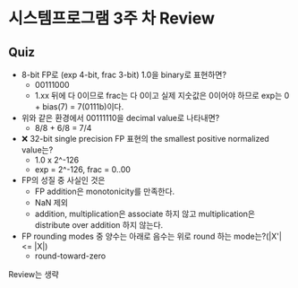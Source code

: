 # 시스템프로그램 3주 차 Review

## Quiz

- 8-bit FP로 (exp 4-bit, frac 3-bit) 1.0을 binary로 표현하면?
  - 00111000
  - 1.xx 뒤에 다 0이므로 frac는 다 0이고 실제 지숫값은 0이어야 하므로 exp는 0 + bias(7) = 7(0111b)이다.
- 위와 같은 환경에서 00111110을 decimal value로 나타내면?
  - 8/8 + 6/8 = 7/4
- ❌ 32-bit single precision FP 표현의 the smallest positive normalized value는?
  - 1.0 x 2^-126
  - exp = 2^-126, frac = 0..00
- FP의 성질 중 사실인 것은
  - FP addition은 monotonicity를 만족한다.
  - NaN 제외
  - addition, multiplication은 associate 하지 않고 multiplication은 distribute over addition 하지 않는다.
- FP rounding modes 중 양수는 아래로 음수는 위로 round 하는 mode는?(|X'| <= |X|)
  - round-toward-zero

Review는 생략

